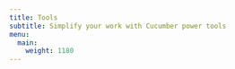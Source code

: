 ```yaml
---
title: Tools
subtitle: Simplify your work with Cucumber power tools
menu:
  main:
    weight: 1180
---
```

